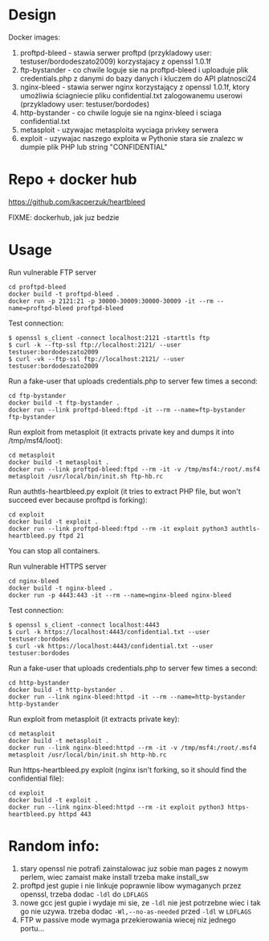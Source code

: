 Design
=====

Docker images:

1. proftpd-bleed - stawia serwer proftpd (przykladowy user: testuser/bordodeszato2009)
 korzystajacy z openssl 1.0.1f
2. ftp-bystander - co chwile loguje sie na proftpd-bleed i uploaduje plik credentials.php z danymi do bazy danych i kluczem do API platnosci24
3. nginx-bleed - stawia serwer nginx korzystający z openssl 1.0.1f, ktory umożliwia ściagniecie pliku confidential.txt zalogowanemu userowi (przykladowy user: testuser/bordodes)
4. http-bystander - co chwile loguje sie na nginx-bleed i sciaga confidential.txt
5. metasploit - uzywajac metasploita wyciaga privkey serwera
6. exploit - uzywajac naszego exploita w Pythonie stara sie znalezc w dumpie plik PHP lub string "CONFIDENTIAL"

Repo + docker hub
====

https://github.com/kacperzuk/heartbleed

FIXME: dockerhub, jak juz bedzie

Usage
======

Run vulnerable FTP server
```
cd proftpd-bleed
docker build -t proftpd-bleed .
docker run -p 2121:21 -p 30000-30009:30000-30009 -it --rm --name=proftpd-bleed proftpd-bleed
```

Test connection:
```
$ openssl s_client -connect localhost:2121 -starttls ftp
$ curl -k --ftp-ssl ftp://localhost:2121/ --user testuser:bordodeszato2009
$ curl -vk --ftp-ssl ftp://localhost:2121/ --user testuser:bordodeszato2009
```

Run a fake-user that uploads credentials.php to server few times a second:
```
cd ftp-bystander
docker build -t ftp-bystander .
docker run --link proftpd-bleed:ftpd -it --rm --name=ftp-bystander ftp-bystander
```

Run exploit from metasploit (it extracts private key and dumps it into /tmp/msf4/loot):
```
cd metasploit
docker build -t metasploit .
docker run --link proftpd-bleed:ftpd --rm -it -v /tmp/msf4:/root/.msf4 metasploit /usr/local/bin/init.sh ftp-hb.rc
```

Run authtls-heartbleed.py exploit (it tries to extract PHP file, but won't succeed ever because proftpd is forking):
```
cd exploit
docker build -t exploit .
docker run --link proftpd-bleed:ftpd --rm -it exploit python3 authtls-heartbleed.py ftpd 21
```

You can stop all containers.

Run vulnerable HTTPS server
```
cd nginx-bleed
docker build -t nginx-bleed .
docker run -p 4443:443 -it --rm --name=nginx-bleed nginx-bleed
```

Test connection:
```
$ openssl s_client -connect localhost:4443
$ curl -k https://localhost:4443/confidential.txt --user testuser:bordodes
$ curl -vk https://localhost:4443/confidential.txt --user testuser:bordodes
```

Run a fake-user that uploads credentials.php to server few times a second:
```
cd http-bystander
docker build -t http-bystander .
docker run --link nginx-bleed:httpd -it --rm --name=http-bystander http-bystander
```

Run exploit from metasploit (it extracts private key):
```
cd metasploit
docker build -t metasploit .
docker run --link nginx-bleed:httpd --rm -it -v /tmp/msf4:/root/.msf4 metasploit /usr/local/bin/init.sh http-hb.rc
```

Run https-heartbleed.py exploit (nginx isn't forking, so it should find the confidential file):
```
cd exploit
docker build -t exploit .
docker run --link nginx-bleed:httpd --rm -it exploit python3 https-heartbleed.py httpd 443
```


Random info:
======

1. stary openssl nie potrafi zainstalowac juz sobie man pages z nowym perlem, wiec zamaist make install trzeba make install_sw
2. proftpd jest gupie i nie linkuje poprawnie libow wymaganych przez openssl, trzeba dodac `-ldl` do `LDFLAGS`
3. nowe gcc jest gupie i wydaje mi sie, ze `-ldl` nie jest potrzebne wiec i tak go nie uzywa. trzeba dodac `-Wl,--no-as-needed` przed `-ldl` w `LDFLAGS`
4. FTP w passive mode wymaga przekierowania wiecej niz jednego portu...
